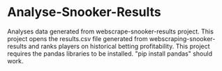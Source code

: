 # Analyse-Snooker-Results
Analyses data generated from webscrape-snooker-results project.
This project opens the results.csv file generated from webscraping-snooker-results and ranks players on historical betting profitability.
This project requires the pandas libraries to be installed. "pip install pandas" should work.
